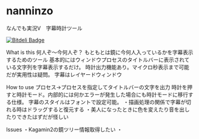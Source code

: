 nanninzo
========

なんでも実況V　字幕時計ツール


[![Bitdeli Badge](https://d2weczhvl823v0.cloudfront.net/kikakubu-ksg/nanninzo/trend.png)](https://bitdeli.com/free "Bitdeli Badge")

What is this
何人ぞ～今何人ぞ？
もともとは鏡に今何人入っているかを字幕表示するためのツール
基本的にはウィンドウプロセスのタイトルバーに表示されている文字列を字幕表示するだけ。
時計出力機能あり。マイクロ秒表示まで可能だが実用性は疑問。
字幕はレイヤードウィンドウ

How to use
プロセス→プロセスを指定してタイトルバーの文字を出力
時計を押すと時計モード。内部的には何かエラーが発生した場合にも時計モードに移行する仕様。
字幕のスタイルはフォントで設定可能。
・描画処理の関係で字幕が切れる時はドラッグすると復元する
・美人になったときに色を変えたり音を出したりできたはずだが怪しい


Issues
・Kagamin2の鏡ツリー情報取得したい
・
